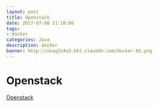 ```yaml
---
layout: post
title: Openstack
date: 2017-07-08 11:10:00
tags:
- docker
categories: Java
description: docker
banner: http://ohaq3i4w3.bkt.clouddn.com/docker-01.png
---
```


# Openstack
[Openstack](https://www.openstack.org)

